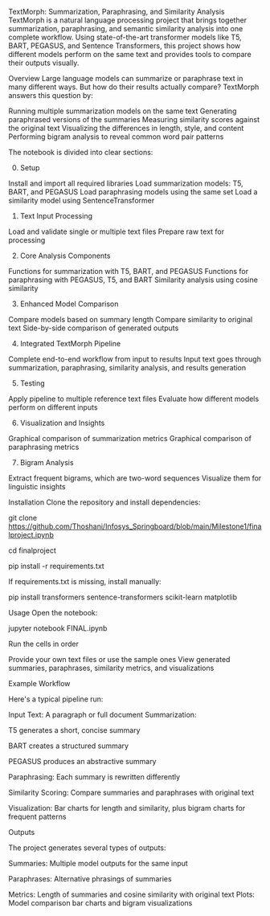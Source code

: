 TextMorph: Summarization, Paraphrasing, and Similarity Analysis
TextMorph is a natural language processing project that brings together summarization, paraphrasing, and semantic similarity analysis into one complete workflow.
Using state-of-the-art transformer models like T5, BART, PEGASUS, and Sentence Transformers, this project shows how different models perform on the same text and provides tools to compare their outputs visually.

Overview
Large language models can summarize or paraphrase text in many different ways. But how do their results actually compare?
TextMorph answers this question by:

Running multiple summarization models on the same text
Generating paraphrased versions of the summaries
Measuring similarity scores against the original text
Visualizing the differences in length, style, and content
Performing bigram analysis to reveal common word pair patterns

The notebook is divided into clear sections:

0. Setup

Install and import all required libraries
Load summarization models: T5, BART, and PEGASUS
Load paraphrasing models using the same set
Load a similarity model using SentenceTransformer

1. Text Input Processing

Load and validate single or multiple text files
Prepare raw text for processing

2. Core Analysis Components

Functions for summarization with T5, BART, and PEGASUS
Functions for paraphrasing with PEGASUS, T5, and BART
Similarity analysis using cosine similarity

3. Enhanced Model Comparison

Compare models based on summary length
Compare similarity to original text
Side-by-side comparison of generated outputs

4. Integrated TextMorph Pipeline

Complete end-to-end workflow from input to results
Input text goes through summarization, paraphrasing, similarity analysis, and results generation

5. Testing

Apply pipeline to multiple reference text files
Evaluate how different models perform on different inputs

6. Visualization and Insights

Graphical comparison of summarization metrics
Graphical comparison of paraphrasing metrics

7. Bigram Analysis

Extract frequent bigrams, which are two-word sequences
Visualize them for linguistic insights


Installation
Clone the repository and install dependencies:

git clone https://github.com/Thoshani/Infosys_Springboard/blob/main/Milestone1/finalproject.ipynb

cd finalproject

pip install -r requirements.txt

If requirements.txt is missing, install manually:

pip install transformers sentence-transformers scikit-learn matplotlib


Usage
Open the notebook:

   jupyter notebook FINAL.ipynb

Run the cells in order

Provide your own text files or use the sample ones
View generated summaries, paraphrases, similarity metrics, and visualizations

Example Workflow

Here's a typical pipeline run:

Input Text: A paragraph or full document
Summarization:

T5 generates a short, concise summary

BART creates a structured summary

PEGASUS produces an abstractive summary



Paraphrasing: Each summary is rewritten differently

Similarity Scoring: Compare summaries and paraphrases with original text

Visualization: Bar charts for length and similarity, plus bigram charts for frequent patterns


Outputs

The project generates several types of outputs:


Summaries: Multiple model outputs for the same input

Paraphrases: Alternative phrasings of summaries

Metrics: Length of summaries and cosine similarity with original text
Plots: Model comparison bar charts and bigram visualizations
